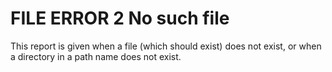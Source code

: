 




<h1 class="heading"><span class="name">FILE ERROR 2 No such file</span></h1>

This report is given when a file (which should exist) does not exist, or when a directory in a path name does not exist.



